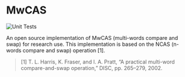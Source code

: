 # MwCAS

![Unit Tests](https://github.com/dbgroup-nagoya-u/mwcas/workflows/Unit%20Tests/badge.svg?branch=main)

An open source implementation of MwCAS (multi-words compare and swap) for research use. This implementation is based on the NCAS (n-words compare and swap) operation [1].

> [1] T. L. Harris, K. Fraser, and I. A. Pratt, “A practical multi-word compare-and-swap operation,” DISC, pp. 265–279, 2002.
